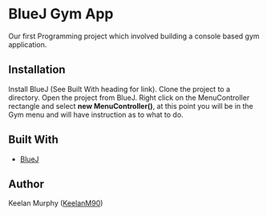 # BlueJ Gym App
Our first Programming project which involved building a console based gym application.

## Installation
Install BlueJ (See Built With heading for link). Clone the project to a directory. Open the project from BlueJ. Right click on the MenuController rectangle and select **new MenuController()**, at this point you will be in the Gym menu and will have instruction as to what to do. 

## Built With
  - [BlueJ](https://www.bluej.org/)

## Author
Keelan Murphy ([KeelanM90](https://github.com/KeelanM90)) 
